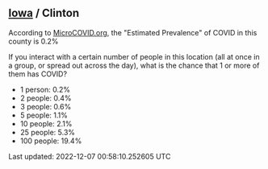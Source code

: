 
## [Iowa](/united-states/iowa) / Clinton

According to [MicroCOVID.org](http://microcovid.org),
the "Estimated Prevalence" of COVID in this county is 0.2%

If you interact with a certain number of people in this location
(all at once in a group, or spread out across the day), what is the chance that
1 or more of them has COVID?

- 1 person: 0.2%
- 2 people: 0.4%
- 3 people: 0.6%
- 5 people: 1.1%
- 10 people: 2.1%
- 25 people: 5.3%
- 100 people: 19.4%

Last updated: 2022-12-07 00:58:10.252605 UTC
